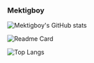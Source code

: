 ### Mektigboy

![Mektigboy's GitHub stats](https://github-readme-stats.vercel.app/api?username=mektigboy&count_private=true&show_icons=true&title_color=00FF00&text_color=00FF00&icon_color=00FF00&bg_color=000000&hide_border=true)

![Readme Card](https://github-readme-stats.vercel.app/api/pin/?username=mektigboy&repo=es-spanish&show_icons=true&title_color=00FF00&text_color=00FF00&icon_color=00FF00&bg_color=000000&hide_border=true)

![Top Langs](https://github-readme-stats.vercel.app/api/top-langs/?username=mektigboy&show_icons=true&layout=compact&title_color=00FF00&text_color=00FF00&icon_color=00FF00&bg_color=000000&hide_border=true)
